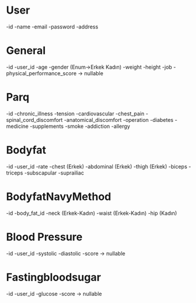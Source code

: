 # User 
-id
-name
-email
-password
-address

# General
-id
-user_id
-age
-gender (Enum->Erkek Kadın)
-weight
-height
-job
-physical_performance_score -> nullable

# Parq
-id
-chronic_illness
-tension
-cardiovascular
-chest_pain
-spinal_cord_discomfort
-anatomical_discomfort
-operation
-diabetes
-medicine
-supplements
-smoke
-addiction
-allergy


# Bodyfat
-id
-user_id
-rate
-chest (Erkek)
-abdominal (Erkek)
-thigh (Erkek)
-biceps
-triceps
-subscapular
-suprailiac

# BodyfatNavyMethod
-id
-body_fat_id
-neck (Erkek-Kadın)
-waist (Erkek-Kadın)
-hip (Kadın)


# Blood Pressure
-id
-user_id
-systolic
-diastolic
-score -> nullable

# Fastingbloodsugar
-id 
-user_id
-glucose
-score -> nullable





